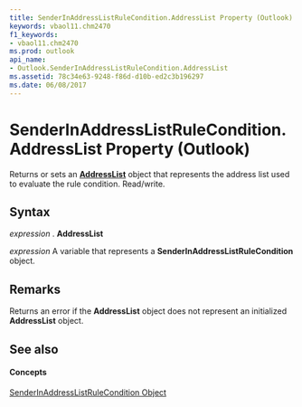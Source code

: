 ```yaml
---
title: SenderInAddressListRuleCondition.AddressList Property (Outlook)
keywords: vbaol11.chm2470
f1_keywords:
- vbaol11.chm2470
ms.prod: outlook
api_name:
- Outlook.SenderInAddressListRuleCondition.AddressList
ms.assetid: 78c34e63-9248-f86d-d10b-ed2c3b196297
ms.date: 06/08/2017
---
```



# SenderInAddressListRuleCondition.AddressList Property (Outlook)

Returns or sets an  **[AddressList](addresslist-object-outlook.md)** object that represents the address list used to evaluate the rule condition. Read/write.


## Syntax

 _expression_ . **AddressList**

 _expression_ A variable that represents a **SenderInAddressListRuleCondition** object.


## Remarks

Returns an error if the  **AddressList** object does not represent an initialized **AddressList** object.


## See also


#### Concepts


[SenderInAddressListRuleCondition Object](senderinaddresslistrulecondition-object-outlook.md)

